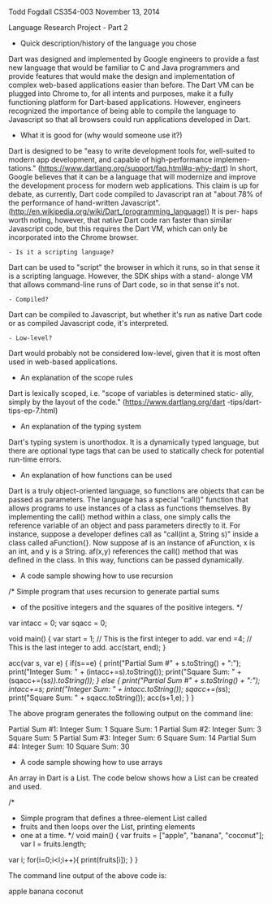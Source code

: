 Todd Fogdall
CS354-003
November 13, 2014

Language Research Project - Part 2

  - Quick description/history of the language you chose

Dart was designed and implemented by Google engineers to provide a
fast new language that would be familiar to C and Java programmers 
and provide features that would make the design and implementation
of complex web-based applications easier than before. The Dart
VM can be plugged into Chrome to, for all intents and purposes, make
it a fully functioning platform for Dart-based applications. However, 
engineers recognized the importance of being able to compile the 
language to Javascript so that all browsers could run applications 
developed in Dart.

  - What it is good for (why would someone use it?)

Dart is designed to be "easy to write development tools for, well-suited
to modern app development, and capable of high-performance implemen-
tations." (https://www.dartlang.org/support/faq.html#q-why-dart) In 
short, Google believes that it can be a language that will modernize and
improve the development process for modern web applications. This
claim is up for debate, as currently, Dart code compiled to Javascript 
ran at "about 78% of the performance of hand-written Javascript". 
(http://en.wikipedia.org/wiki/Dart_(programming_language)) It is per-
haps worth noting, however, that native Dart code ran faster than
similar Javascript code, but this requires the Dart VM, which can only
be incorporated into the Chrome browser.

    - Is it a scripting language?

Dart can be used to "script" the browser in which it runs, so in that
sense it is a scripting language. However, the SDK ships with a stand-
alonge VM that allows command-line runs of Dart code, so in that sense
it's not. 

    - Compiled?

Dart can be compiled to Javascript, but whether it's run as native Dart
code or as compiled Javascript code, it's interpreted. 

    - Low-level? 

Dart would probably not be considered low-level, given that it is most
often used in web-based applications.

  - An explanation of the scope rules

Dart is lexically scoped, i.e. "scope of variables is determined static-
ally, simply by the layout of the code." (https://www.dartlang.org/dart
-tips/dart-tips-ep-7.html)

  - An explanation of the typing system

Dart's typing system is unorthodox. It is a dynamically typed language,
but there are optional type tags that can be used to statically check
for potential run-time errors.

  - An explanation of how functions can be used

Dart is a truly object-oriented language, so functions are objects that
can be passed as parameters. The language has a special "call()" function
that allows programs to use instances of a class as functions themselves.
By implementing the call() method within a class, one simply calls the 
reference variable of an object and pass parameters directly to it. For 
instance, suppose a developer defines call as "call(int a, String s)" 
inside a class called aFunction{}. Now suppose af is an instance of 
aFunction, x is an int, and y is a String. af(x,y) references the call()
method that was defined in the class. In this way, functions can be passed
dynamically. 

  - A code sample showing how to use recursion

/* Simple program that uses recursion to generate partial sums
 * of the positive integers and the squares of the positive integers.
 */

var intacc = 0;
var sqacc = 0;

void main() {
  var start = 1; // This is the first integer to add.
  var end =4; // This is the last integer to add.
  acc(start, end);
}

acc(var s, var e) {
  if(s==e) {
    print("Partial Sum #" + s.toString() + ":");
    print("Integer Sum: " + (intacc+=s).toString());
    print("Square Sum: " + (sqacc+=(s*s)).toString());
  }
  else {
    print("Partial Sum #" + s.toString() + ":");
    intacc+=s;
    print("Integer Sum: " + intacc.toString());
    sqacc+=(s*s);
    print("Square Sum: " + sqacc.toString());
    acc(s+1,e);
  }
}

The above program generates the following output on the command line:

Partial Sum #1:
Integer Sum: 1
Square Sum: 1
Partial Sum #2:
Integer Sum: 3
Square Sum: 5
Partial Sum #3:
Integer Sum: 6
Square Sum: 14
Partial Sum #4:
Integer Sum: 10
Square Sum: 30

  - A code sample showing how to use arrays

An array in Dart is a List. The code below shows how a List can
be created and used.

/*
 * Simple program that defines a three-element List called 
 * fruits and then loops over the List, printing elements 
 * one at a time.
 */
void main() {
  var fruits = ["apple", "banana", "coconut"];
  var l = fruits.length;
  
  var i;
  for(i=0;i<l;i++){
    print(fruits[i]);
  }
}

The command line output of the above code is:

apple
banana
coconut
